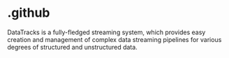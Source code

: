 # .github
DataTracks is a fully-fledged streaming system, which provides easy creation and management of complex data streaming pipelines for various degrees of structured and unstructured data.
